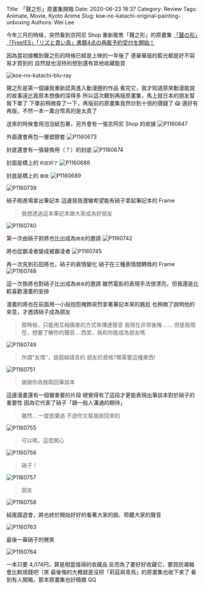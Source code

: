 Title: 「聲之形」原畫集開箱
Date: 2020-06-23 18:37
Category: Review
Tags: Animate, Movie, Kyoto Anime
Slug: koe-no-katachi-original-painting-unboxing
Authors: Wei Lee

今年三月的時候，突然看到京阿尼 Shop 重新販售「聲之形」的原畫集
[「聲の形」「Free!ES」「リズと青い鳥」書籍4点の再販予約受付を開始！](http://kyoanishop.com/new/2020-03-19-170228.html)

<!--more-->

因為當初接觸到聲之形的時候已經是上映的一年後了
連豪華版的藍光都是好不容易才買到的
自然就也沒特別想到還有其他收藏能買

![koe-no-katachi-blu-ray]({static}/images/post-images/2020-koe-no-katachi-original-painting-unboxing/koe-no-katachi-blu-ray.jpg)

聲之形是第一個讓我重新認真進入動漫圈的作品
看完它，我才知道原來動漫能說的故事遠比我原本想像的深得多
所以這次聽到再版原畫集，馬上就日本的朋友幫我下單了
下單前稍微查了一下，再版前的原畫集竟然炒到十倍的價錢了 😱
還好有再版，不然一本一萬台幣真的是太貴了

送來的時候會用泡泡紙包著，另外會有一張京阿尼 Shop 的收據
![P1160647]({static}/images/post-images/2020-koe-no-katachi-original-painting-unboxing/P1160647.jpeg)

外面還會再包一層塑膠套
 ![P1160673]({static}/images/post-images/2020-koe-no-katachi-original-painting-unboxing/P1160673.jpeg)

封底還會有一張替換用（？）的封底
![P1160674]({static}/images/post-images/2020-koe-no-katachi-original-painting-unboxing/P1160674.jpeg)

封面是橋上的 `約定好了`
![P1160688]({static}/images/post-images/2020-koe-no-katachi-original-painting-unboxing/P1160688.jpeg)

封底是橋上的 `朋友`
![P1160689]({static}/images/post-images/2020-koe-no-katachi-original-painting-unboxing/P1160689.jpeg)

![P1160739]({static}/images/post-images/2020-koe-no-katachi-original-painting-unboxing/P1160739.JPG)

硝子剛進場拿出筆記本
這邊我我還蠻希望能有硝子拿起筆記本的 Frame

> 我想透過這本筆記本跟大家成為好朋友

![P1160740]({static}/images/post-images/2020-koe-no-katachi-original-painting-unboxing/P1160740.JPG)

第一次由硝子對將也比出成為`朋友`的邀請
![P1160742]({static}/images/post-images/2020-koe-no-katachi-original-painting-unboxing/P1160742.JPG)

將也從霸凌者變成被霸凌者
![P1160745]({static}/images/post-images/2020-koe-no-katachi-original-painting-unboxing/P1160745.JPG)

再一次見到石田將也，硝子的表情變化
硝子在三種表情間轉換的 Frame
![P1160748]({static}/images/post-images/2020-koe-no-katachi-original-painting-unboxing/P1160748.JPG)

這一次換將也對硝子比出成為`朋友`的邀請
雖然電影的表現手法很漂亮，但我還是比較喜歡漫畫的安排

漫畫的將也在前面用一小段抱怨掩飾突然拿著筆記本來的尷尬
也稍微了說明他的來意，才邀請硝子成為朋友

> 那時候，只能用互相傷害的方式來傳達聲音
> 我現在非常後悔
> ......
> 但是我現在，想要了解你的聲音...
> 西宮，我和你能成為朋友嗎

![P1160749]({static}/images/post-images/2020-koe-no-katachi-original-painting-unboxing/P1160749.JPG)

> 所謂"友情"，是超越語言的
> 朋友的資格?哪需要這種東西!

![P1160751]({static}/images/post-images/2020-koe-no-katachi-original-painting-unboxing/P1160751.JPG)

> 謝謝你為我取回筆談本

這邊漫畫還有一個蠻重要的片段
總覺得有了這段才更能表現出筆談本對於硝子的重要性
因為它代表了硝子「跟一般人溝通的期待」

> 雖然... 一度放棄過
> 不過你又幫我撿回來的

![P1160755]({static}/images/post-images/2020-koe-no-katachi-original-painting-unboxing/P1160755.JPG)

> 可以嗎，這麼開心

![P1160756]({static}/images/post-images/2020-koe-no-katachi-original-painting-unboxing/P1160756.JPG)

> 硝子！

![P1160757]({static}/images/post-images/2020-koe-no-katachi-original-painting-unboxing/P1160757.JPG)

> 朋友

![P1160758]({static}/images/post-images/2020-koe-no-katachi-original-painting-unboxing/P1160758.JPG)

結尾園遊會，將也終於開始好好的看著大家的臉、聆聽大家的聲音

![P1160763]({static}/images/post-images/2020-koe-no-katachi-original-painting-unboxing/P1160763.JPG)

最後一幕硝子的微笑

![P1160764]({static}/images/post-images/2020-koe-no-katachi-original-painting-unboxing/P1160764.JPG)

一本只要 4,074円，算是相當值得的收藏品
反而為了要好好收藏它，要買防潮箱會比較燒錢吧（笑
最後悔的大概就是沒把「莉茲與青鳥」的原畫集也收下來了
看到有人開箱，那本原畫集也好精緻 QQ
